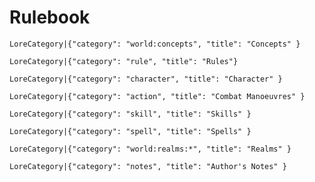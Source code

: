 # Rulebook

`LoreCategory|{"category": "world:concepts", "title": "Concepts" }`

`LoreCategory|{"category": "rule", "title": "Rules"}`

`LoreCategory|{"category": "character", "title": "Character" }`

`LoreCategory|{"category": "action", "title": "Combat Manoeuvres" }`

`LoreCategory|{"category": "skill", "title": "Skills" }`

`LoreCategory|{"category": "spell", "title": "Spells" }`

`LoreCategory|{"category": "world:realms:*", "title": "Realms" }`

`LoreCategory|{"category": "notes", "title": "Author's Notes" }`
